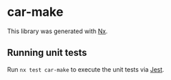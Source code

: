 # car-make

This library was generated with [Nx](https://nx.dev).

## Running unit tests

Run `nx test car-make` to execute the unit tests via [Jest](https://jestjs.io).
